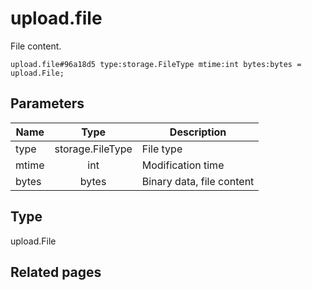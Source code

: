 # upload.file
File content.

```
upload.file#96a18d5 type:storage.FileType mtime:int bytes:bytes = upload.File;
```

## Parameters
| Name | Type | Description |
| ---- | :----: | ----------- |
| type | storage.FileType | File type |
| mtime | int | Modification time |
| bytes | bytes | Binary data, file content |


## Type
upload.File

## Related pages
